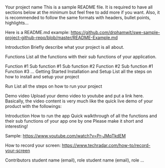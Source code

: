 Your project name
This is a sample README file. It is required to have all sections below at the minimum but feel free to add more if you want. Also, it is recommended to follow the same formats with headers, bullet points, highlights...

Here is a README.md example: https://github.com/drphamwit/swe-sample-project-github-repo/blob/master/README-Example.md

Introduction
Briefly describe what your project is all about.

Functions
List all the functions with their sub functions of your application.

Function #1
Sub function #1
Sub function #2
Function #2
Sub function #1
Function #3
...
Getting Started
Installation and Setup
List all the steps on how to install and setup your project

Run
List all the steps on how to run your project

Demo video
Upload your demo video to youtube and put a link here. Basically, the video content is very much like the quick live demo of your product with the followings:

Introduction
How to run the app
Quick walkthrough of all the functions and their sub functions of your app one by one
Please make it short and interesting!

Sample: https://www.youtube.com/watch?v=Pr-JMqTkdEM

How to record your screen: https://www.techradar.com/how-to/record-your-screen

Contributors
student name (email), role
student name (email), role
...
